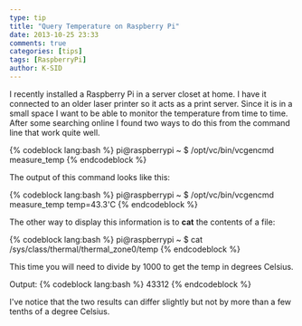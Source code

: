 ```yaml
---
type: tip
title: "Query Temperature on Raspberry Pi"
date: 2013-10-25 23:33
comments: true
categories: [tips]
tags: [RaspberryPi]
author: K-SID
---
```


I recently installed a Raspberry Pi in a server closet at home. I have it connected to an older laser printer so it acts as a print server. Since it is in a small space I want to be able to monitor the temperature from time to time. After some searching online I found two ways to do this from the command line that work quite well.

{% codeblock lang:bash %}
pi@raspberrypi ~ $ /opt/vc/bin/vcgencmd measure_temp
{% endcodeblock %}

The output of this command looks like this:

{% codeblock lang:bash %}
pi@raspberrypi ~ $ /opt/vc/bin/vcgencmd measure_temp
temp=43.3'C
{% endcodeblock %}

The other way to display this information is to **cat** the contents of a file:

{% codeblock lang:bash %}
pi@raspberrypi ~ $ cat /sys/class/thermal/thermal_zone0/temp
{% endcodeblock %}

This time you will need to divide by 1000 to get the temp in degrees Celsius.

Output:
{% codeblock lang:bash %}
43312
{% endcodeblock %}

I've notice that the two results can differ slightly but not by more than a few tenths of a degree Celsius.